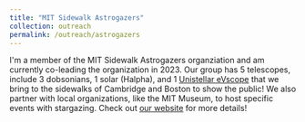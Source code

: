 ```yaml
---
title: "MIT Sidewalk Astrogazers"
collection: outreach
permalink: /outreach/astrogazers
---
```


I'm a member of the MIT Sidewalk Astrogazers organziation and am currently co-leading the organization in 2023. Our group has 5 telescopes, include 3 dobsonians, 1 solar (Halpha), and 1 [Unistellar eVscope](https://www.unistellar.com/evscope2/) that we bring to the sidewalks of Cambridge and Boston to show the public! We also partner with local organizations, like the MIT Museum, to host specific events with stargazing. Check out [our website](http://astrogazers.mit.edu/) for more details! 
